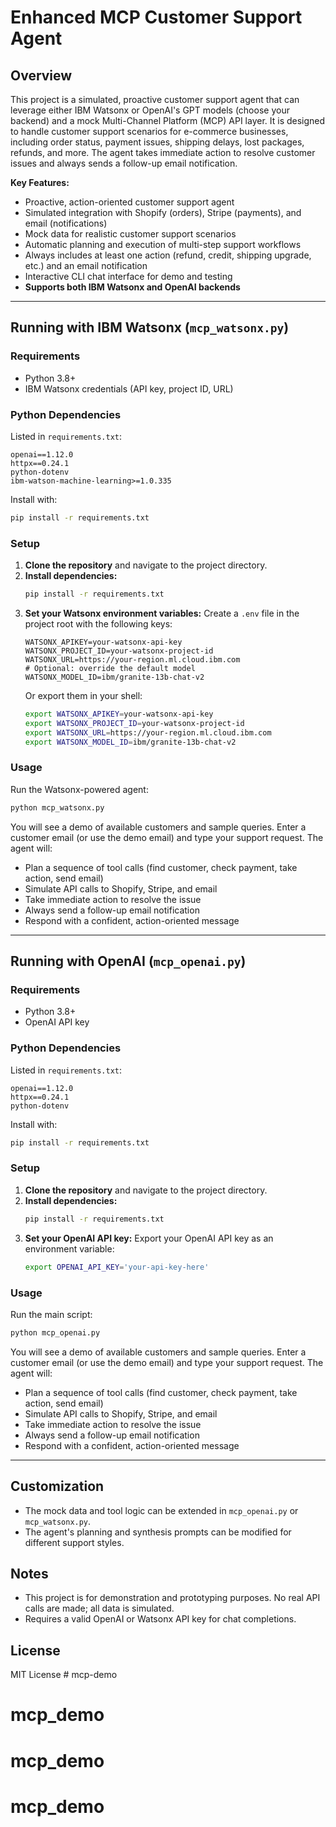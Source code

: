# Enhanced MCP Customer Support Agent

## Overview

This project is a simulated, proactive customer support agent that can leverage either IBM Watsonx or OpenAI's GPT models (choose your backend) and a mock Multi-Channel Platform (MCP) API layer. It is designed to handle customer support scenarios for e-commerce businesses, including order status, payment issues, shipping delays, lost packages, refunds, and more. The agent takes immediate action to resolve customer issues and always sends a follow-up email notification.

**Key Features:**
- Proactive, action-oriented customer support agent
- Simulated integration with Shopify (orders), Stripe (payments), and email (notifications)
- Mock data for realistic customer support scenarios
- Automatic planning and execution of multi-step support workflows
- Always includes at least one action (refund, credit, shipping upgrade, etc.) and an email notification
- Interactive CLI chat interface for demo and testing
- **Supports both IBM Watsonx and OpenAI backends**

---

## Running with IBM Watsonx (`mcp_watsonx.py`)

### Requirements
- Python 3.8+
- IBM Watsonx credentials (API key, project ID, URL)

### Python Dependencies
Listed in `requirements.txt`:
```
openai==1.12.0 
httpx==0.24.1
python-dotenv
ibm-watson-machine-learning>=1.0.335
```
Install with:
```bash
pip install -r requirements.txt
```

### Setup
1. **Clone the repository** and navigate to the project directory.
2. **Install dependencies:**
   ```bash
   pip install -r requirements.txt
   ```
3. **Set your Watsonx environment variables:**
   Create a `.env` file in the project root with the following keys:
   ```env
   WATSONX_APIKEY=your-watsonx-api-key
   WATSONX_PROJECT_ID=your-watsonx-project-id
   WATSONX_URL=https://your-region.ml.cloud.ibm.com
   # Optional: override the default model
   WATSONX_MODEL_ID=ibm/granite-13b-chat-v2
   ```
   Or export them in your shell:
   ```bash
   export WATSONX_APIKEY=your-watsonx-api-key
   export WATSONX_PROJECT_ID=your-watsonx-project-id
   export WATSONX_URL=https://your-region.ml.cloud.ibm.com
   export WATSONX_MODEL_ID=ibm/granite-13b-chat-v2
   ```

### Usage
Run the Watsonx-powered agent:
```bash
python mcp_watsonx.py
```

You will see a demo of available customers and sample queries. Enter a customer email (or use the demo email) and type your support request. The agent will:
- Plan a sequence of tool calls (find customer, check payment, take action, send email)
- Simulate API calls to Shopify, Stripe, and email
- Take immediate action to resolve the issue
- Always send a follow-up email notification
- Respond with a confident, action-oriented message

---

## Running with OpenAI (`mcp_openai.py`)

### Requirements
- Python 3.8+
- OpenAI API key

### Python Dependencies
Listed in `requirements.txt`:
```
openai==1.12.0 
httpx==0.24.1
python-dotenv

```
Install with:
```bash
pip install -r requirements.txt
```

### Setup
1. **Clone the repository** and navigate to the project directory.
2. **Install dependencies:**
   ```bash
   pip install -r requirements.txt
   ```
3. **Set your OpenAI API key:**
   Export your OpenAI API key as an environment variable:
   ```bash
   export OPENAI_API_KEY='your-api-key-here'
   ```

### Usage
Run the main script:
```bash
python mcp_openai.py
```

You will see a demo of available customers and sample queries. Enter a customer email (or use the demo email) and type your support request. The agent will:
- Plan a sequence of tool calls (find customer, check payment, take action, send email)
- Simulate API calls to Shopify, Stripe, and email
- Take immediate action to resolve the issue
- Always send a follow-up email notification
- Respond with a confident, action-oriented message

---

## Customization
- The mock data and tool logic can be extended in `mcp_openai.py` or `mcp_watsonx.py`.
- The agent's planning and synthesis prompts can be modified for different support styles.

## Notes
- This project is for demonstration and prototyping purposes. No real API calls are made; all data is simulated.
- Requires a valid OpenAI or Watsonx API key for chat completions.

## License
MIT License # mcp-demo
# mcp_demo
# mcp_demo
# mcp_demo

